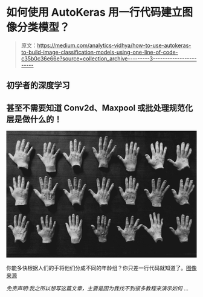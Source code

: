 # 如何使用 AutoKeras 用一行代码建立图像分类模型？

> 原文：<https://medium.com/analytics-vidhya/how-to-use-autokeras-to-build-image-classification-models-using-one-line-of-code-c35b0c36e66e?source=collection_archive---------3----------------------->

## 初学者的深度学习

## 甚至不需要知道 Conv2d、Maxpool 或批处理规范化层是做什么的！

![](img/b417aa88280a6901a861a512289a0022.png)

你能多快根据人们的手将他们分成不同的年龄组？你只差一行代码就知道了。[图像来源](https://www.pexels.com/@italo-melo-248867?utm_content=attributionCopyText&utm_medium=referral&utm_source=pexels)

*免责声明:我之所以想写这篇文章，主要是因为我找不到很多教程来演示如何* …